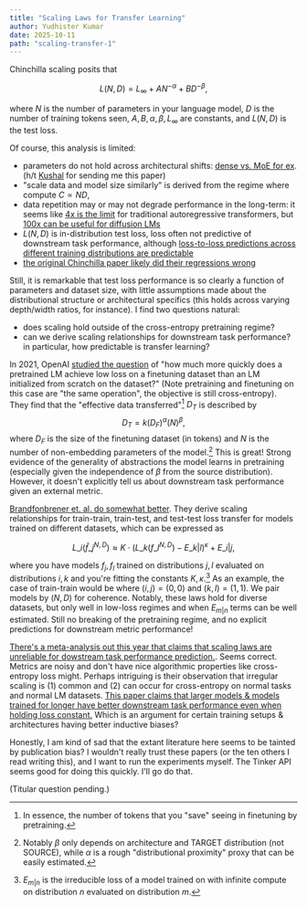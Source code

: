 ```yaml
---
title: "Scaling Laws for Transfer Learning"
author: Yudhister Kumar
date: 2025-10-11
path: "scaling-transfer-1"
---
```


Chinchilla scaling posits that 

$$
L(N,D) = L_{\infty} + AN^{-\alpha} + BD^{-\beta},
$$

where $N$ is the number of parameters in your language model, $D$ is the number of training tokens seen, $A,B,\alpha,\beta, L_{\infty}$ are constants, and $L(N,D)$ is the test loss. 

Of course, this analysis is limited:
- parameters do not hold across architectural shifts: [dense vs. MoE for ex](https://arxiv.org/abs/2501.12370). (h/t [Kushal](https://kushalthaman.github.io/) for sending me this paper)
- "scale data and model size similarly" is derived from the regime where compute $C \propto ND,$ 
- data repetition may or may not degrade performance in the long-term: it seems like [4x is the limit](https://arxiv.org/abs/2305.16264) for traditional autoregressive transformers, but [100x can be useful for diffusion LMs](https://arxiv.org/abs/2507.15857)
- $L(N,D)$ is in-distribution test loss, loss often not predictive of downstream task performance, although [loss-to-loss predictions across different training distributions are predictable](https://arxiv.org/abs/2411.12925v1)
- [the original Chinchilla paper likely did their regressions wrong](https://epoch.ai/blog/chinchilla-scaling-a-replication-attempt)

Still, it is remarkable that test loss performance is so clearly a function of parameters and dataset size, with little assumptions made about the distributional structure or architectural specifics (this holds across varying depth/width ratios, for instance). I find two questions natural:
- does scaling hold outside of the cross-entropy pretraining regime? 
- can we derive scaling relationships for downstream task performance? in particular, how predictable is transfer learning? 

In 2021, OpenAI [studied the question](https://arxiv.org/abs/2102.01293) of "how much more quickly does a pretrained LM achieve low loss on a finetuning dataset than an LM initialized from scratch on the dataset?" (Note pretraining and finetuning on this case are "the same operation", the objective is still cross-entropy). They find that the "effective data transferred"[^1] $D_T$ is described by
$$
D_T = k(D_F)^\alpha (N)^\beta,
$$
where $D_F$ is the size of the finetuning dataset (in tokens) and $N$ is the number of non-embedding parameters of the model.[^2] This is great! Strong evidence of the generality of abstractions the model learns in pretraining (especially given the independence of $\beta$ from the source distribution). However, it doesn't explicitly tell us about downstream task performance given an external metric. 

[Brandfonbrener et. al. do somewhat better](https://arxiv.org/abs/2411.12925v1). They derive scaling relationships for train-train, train-test, and test-test loss transfer for models trained on different datasets, which can be expressed as  

$$L\_i(\hat{f}\_j^{N,D}) \approx K \cdot \left( L\_k(f\_l^{N,D}) - E\_{k | l}\right)^\kappa + E\_{i|j},$$

where you have models $f_j, f_l$ trained on distributions $j,l$ evaluated on distributions $i, k$ and you're fitting the constants $K, \kappa.$[^3] As an example, the case of train-train would be where $(i,j) = (0,0)$ and $(k, l) = (1,1).$ We pair models by $(N,D)$ for coherence. Notably, these laws hold for diverse datasets, but only well in low-loss regimes and when $E_{m|n}$ terms can be well estimated. Still no breaking of the pretraining regime, and no explicit predictions for downstream metric performance!

[There's a meta-analysis out this year that claims that scaling laws are unreliable for dowstream task performance prediction.](https://arxiv.org/abs/2507.00885). Seems correct. Metrics are noisy and don't have nice algorithmic properties like cross-entropy loss might. Perhaps intriguing is their observation that irregular scaling is (1) common and (2) can occur for cross-entropy on normal tasks and normal LM datasets. [This paper claims that larger models & models trained for longer have better downstream task performance even when holding loss constant.](https://proceedings.mlr.press/v202/liu23ao/liu23ao.pdf) Which is an argument for certain training setups & architectures having better inductive biases?

Honestly, I am kind of sad that the extant literature here seems to be tainted by publication bias? I wouldn't really trust these papers (or the ten others I read writing this), and I want to run the experiments myself. The Tinker API seems good for doing this quickly. I'll go do that. 

(Titular question pending.)

[^1]: In essence, the number of tokens that you "save" seeing in finetuning by pretraining. 

[^2]: Notably $\beta$ only depends on architecture and TARGET distribution (not SOURCE), while $\alpha$ is a rough "distributional proximity" proxy that can be easily estimated. 

[^3]: $E_{m|n}$ is the irreducible loss of a model trained on with infinite compute on distribution $n$ evaluated on distribution $m.$



